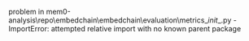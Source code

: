 problem in mem0-analysis\repo\embedchain\embedchain\evaluation\metrics\__init__.py - ImportError: attempted relative import with no known parent package
